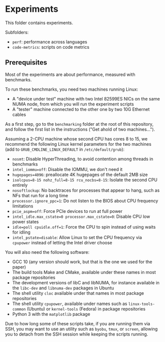 # Experiments

This folder contains experiments.

Subfolders:
- `perf`: performance across languages
- `code-metrics`: scripts on code metrics


## Prerequisites

Most of the experiments are about performance, measured with benchmarks.

To run these benchmarks, you need two machines running Linux:
- A "device under test" machine with two Intel 82599ES NICs on the same NUMA node, from which you will run the experiment scripts
- A "tester" machine connected to the other one by two 10G Ethernet cables

As a first step, go to the `benchmarking` folder at the root of this repository, and follow the first list in the instructions ("Get ahold of two machines...").

Assuming a 2-CPU machine whose second CPU has cores 8 to 15, we recommend the following Linux kernel parameters for the two machines (add to `GRUB_CMDLINE_LINUX_DEFAULT` in `/etc/default/grub`):
- `nosmt`: Disable HyperThreading, to avoid contention among threads in benchmarks
- `intel_iommu=off`: Disable the IOMMU, we don't need it
- `hugepages=4096`: preallocate 4K hugepages of the default 2MB size
- `isolcpus=8-15 nohz_full=8-15 rcu_nocbs=8-15`: Isolate the second CPU entirely
- `nosoftlockup`: No backtraces for processes that appear to hang, such as NFs that run for a long time
- `processor.ignore_ppc=1`: Do not listen to the BIOS about CPU frequency limitations
- `pcie_aspm=off`: Force PCIe devices to run at full power
- `intel_idle.max_cstate=0 processor.max_cstate=0`: Disable CPU low power states
- `idle=poll cpuidle.off=1`: Force the CPU to spin instead of using waits for idling
- `intel_pstate=disable`: Allow Linux to set the CPU frequency via `cpupower` instead of letting the Intel driver choose

You will also need the following software:
- GCC 10 (any version should work, but that is the one we used for the paper)
- The build tools Make and CMake, available under these names in most package repositories
- The development versions of libC and libNUMA, for instance available in the `libc-dev` and `libnuma-dev` packages in Ubuntu
- The shell utility  `cloc` available under that names in most package repositories
- The shell utility `cpupower`, available under names such as `linux-tools-common` (Ubuntu) or `kernel-tools` (Fedora) in package repositories
- Python 3 with the `matplotlib` package

Due to how long some of these scripts take, if you are running them via SSH, you may want to use an utility such as `byobu`, `tmux`, or `screen`,
allowing you to detach from the SSH session while keeping the scripts running.
